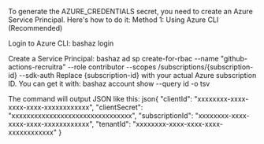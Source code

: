 To generate the AZURE_CREDENTIALS secret, you need to create an Azure Service Principal. Here's how to do it:
Method 1: Using Azure CLI (Recommended)

Login to Azure CLI:
bashaz login

Create a Service Principal:
bashaz ad sp create-for-rbac --name "github-actions-recruitra" --role contributor --scopes /subscriptions/{subscription-id} --sdk-auth
Replace {subscription-id} with your actual Azure subscription ID. You can get it with:
bashaz account show --query id -o tsv

The command will output JSON like this:
json{
  "clientId": "xxxxxxxx-xxxx-xxxx-xxxx-xxxxxxxxxxxx",
  "clientSecret": "xxxxxxxxxxxxxxxxxxxxxxxxxxxxxxxx",
  "subscriptionId": "xxxxxxxx-xxxx-xxxx-xxxx-xxxxxxxxxxxx",
  "tenantId": "xxxxxxxx-xxxx-xxxx-xxxx-xxxxxxxxxxxx"
}